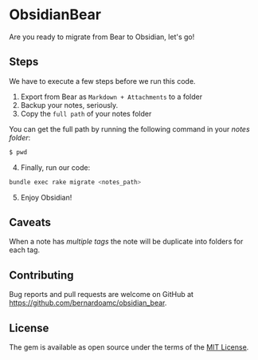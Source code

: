 # ObsidianBear

Are you ready to migrate from Bear to Obsidian, let's go!

## Steps

We have to execute a few steps before we run this code.

1. Export from Bear as `Markdown + Attachments` to a folder
2. Backup your notes, seriously.
3. Copy the `full path` of your notes folder

You can get the full path by running the following command in your _notes folder_:

```sh
$ pwd
```

4. Finally, run our code:

```sh
bundle exec rake migrate <notes_path>
```

5. Enjoy Obsidian!

## Caveats

When a note has _multiple tags_ the note will be duplicate into folders for each tag.

## Contributing

Bug reports and pull requests are welcome on GitHub at https://github.com/bernardoamc/obsidian_bear.

## License

The gem is available as open source under the terms of the [MIT License](https://opensource.org/licenses/MIT).
